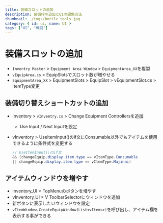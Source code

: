 ```yaml
---
title: 装備スロットの追加
description: 装備枠の追加とUIの編集方法
thumbnail: ./imgs/bottle_tools.jpg
category: { id: ui, name: UI }
tags: ["UI", "戦闘"]
---
```


# 装備スロットの追加

- `Inventry Master` > `Equipment Area Window` > `EquipmentArea_XX`を複製
- `vEquipArea.cs` > EquipSlotsでスロット数が増やせる
- `EquipmentArea_XX` > EquipmentSlots > EquipSlot > vEquipmentSlot.cs > ItemType変更

## 装備切り替えショートカットの追加

- Inventory > `vInventry.cs` > Change Equipment Controllersを追加
  - Use Input / Next Inputを設定

- vInventory > UseItemInput()のif文にConsumable以外でもアイテムを使用できるように条件式を変更する

    ``` csharp
    // UseItemInput()のif文
    && (changeEquip.display.item.type == vItemType.Consumable 
    || changeEquip.display.item.type == vItemType.Majinai)
    ```

## アイテムウィンドウを増やす

- Inventory_UI > TopMenuのボタンを増やす
- vInventory_UI > V ToolbarSelectorにウィンドウを追加
- 新ボタンに表示したいウィンドウを設定
- `vItemWindow.CreateEquipWindow(List<vItems>)`を呼び出し、アイテム欄を表示する事ができる
